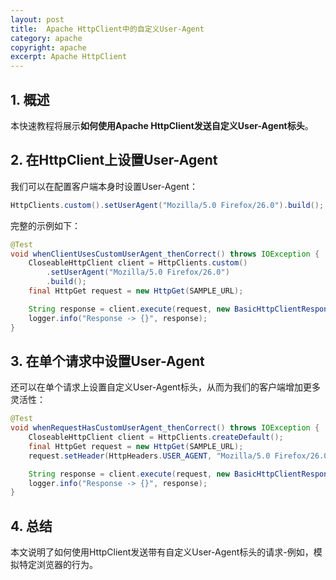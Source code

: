```yaml
---
layout: post
title:  Apache HttpClient中的自定义User-Agent
category: apache
copyright: apache
excerpt: Apache HttpClient
---
```


## 1. 概述

本快速教程将展示**如何使用Apache HttpClient发送自定义User-Agent标头**。

## 2. 在HttpClient上设置User-Agent

我们可以在配置客户端本身时设置User-Agent：

```java
HttpClients.custom().setUserAgent("Mozilla/5.0 Firefox/26.0").build();
```

完整的示例如下：

```java
@Test
void whenClientUsesCustomUserAgent_thenCorrect() throws IOException {
    CloseableHttpClient client = HttpClients.custom()
        .setUserAgent("Mozilla/5.0 Firefox/26.0")
        .build();
    final HttpGet request = new HttpGet(SAMPLE_URL);

    String response = client.execute(request, new BasicHttpClientResponseHandler());
    logger.info("Response -> {}", response);
}
```

## 3. 在单个请求中设置User-Agent

还可以在单个请求上设置自定义User-Agent标头，从而为我们的客户端增加更多灵活性：

```java
@Test
void whenRequestHasCustomUserAgent_thenCorrect() throws IOException {
    CloseableHttpClient client = HttpClients.createDefault();
    final HttpGet request = new HttpGet(SAMPLE_URL);
    request.setHeader(HttpHeaders.USER_AGENT, "Mozilla/5.0 Firefox/26.0");

    String response = client.execute(request, new BasicHttpClientResponseHandler());
    logger.info("Response -> {}", response);
}
```

## 4. 总结

本文说明了如何使用HttpClient发送带有自定义User-Agent标头的请求-例如，模拟特定浏览器的行为。
